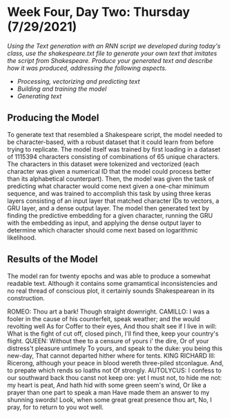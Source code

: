 # Week Four, Day Two: Thursday (7/29/2021)
*Using the Text generation with an RNN script we developed during today's class, use the shakespeare.txt file to generate your own text that imitates the script from Shakespeare. Produce your generated text and describe how it was produced, addressing the following aspects.*
- *Processing, vectorizing and predicting text*
- *Building and training the model*
- *Generating text* 

## Producing the Model
To generate text that resembled a Shakespeare script, the model needed to be character-based, with a robust dataset that it could learn from before trying to replicate. The model itself was trained by first loading in a dataset of 1115394 characters consisting of combinations of 65 unique characters. The characters in this dataset were tokenized and vectorized (each character was given a numerical ID that the model could process better than its alphabetical counterpart). Then, the model was given the task of predicting what character would come next given a one-char minimum sequence, and was trained to accomplish this task by using three keras layers consisting of an input layer that matched character IDs to vectors, a GRU layer, and a dense output layer. The model then generated text by finding the predictive embedding for a given character, running the GRU with the embedding as input, and applying the dense output layer to determine which character should come next based on logarithmic likelihood.

## Results of the Model
The model ran for twenty epochs and was able to produce a somewhat readable text. Although it contains some gramamtical inconsistencies and no real thread of conscious plot, it certainly sounds Shakespearean in its construction. 

ROMEO:
Thou art a bark! Though straight downright.
CAMILLO:
I was a fooler in the cause of his
counterfeit, speak weather; and the would revolting well
As for Coffer to their eyes,
And thou shalt see if I live in will:
What is the fight of cut off, closed pinch,
I'll find thee, keep your country's flight.
QUEEN:
Without thee to a censure of yours i' the dire,
Or of your distress't pleasure untimely
To yours, and speak to the duke: you being this new-day,
That cannot departed hither where for tents.
KING RICHARD III:
Ricerong, although
your peace in blood wereth three-piled stconlague.
And, to prepate which rends so loaths not
Of strongly.
AUTOLYCUS:
I confess to our southward back thou canst not keep ore:
yet I must not, to hide me not: my heart is peat,
And hath hid with some green seem's wind,
Or like a prayer than one part to speak a man
Have made them an answer to my shunning swords!
Look, when some great great presence thou art,
No, I pray, for to return to you wot well.
